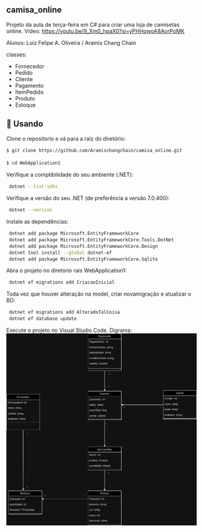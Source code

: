
## camisa_online

Projeto da aula de terça-feira em C# para criar uma loja de camisetas online.
Video: https://youtu.be/9_Xm0_hpaX0?si=yPHHqwoA8AorPoMK

Alunos:
Luiz Felipe A. Oliveira / 
Aramis Chang Chain

classes:

- Fornecedor
- Pedido
- Cliente
- Pagamento
- ItemPedido
- Produto
- Estoque

## 🏁 Usando

Clone o repositorio e vá para a raiz do diretório:

```bash
$ git clone https://github.com/Aramischangchain/camisa_online.git

$ cd WebApplication1
```

Verifique a comptibilidade do seu ambiente (.NET):

```bash
 dotnet --list-sdks
```

Verifique a versão do seu .NET (de preferência a versão 7.0.400):

```bash
 dotnet --version
```

Instale as dependências:

```bash
 dotnet add package Microsoft.EntityFrameworkCore
 dotnet add package Microsoft.EntityFrameworkCore.Tools.DotNet
 dotnet add package Microsoft.EntityFrameworkCore.Design
 dotnet tool install --global dotnet-ef
 dotnet add package Microsoft.EntityFrameworkCore.Sqlite
```

Abra o projeto no diretorio rais WebApplication1:

```bash
 dotnet ef migrations add CriacaoInicial
```

Toda vez que houver alteração na model, criar novamigração e atualizar o BD:

```bash
 dotnet ef migrations add AlteradoTalCoisa
 dotnet ef database update
```

Execute o projeto no Visual Studio Code.
Digrama:
<a href="https://github.com/Aramischangchain/camisa_online">
<img src="imagem drawio/diagrama.png" alt="diagrama de classes" width="1500" heigh="1500">
</a>
